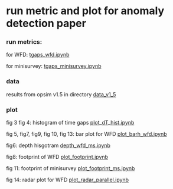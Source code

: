 # run metric and plot for anomaly detection paper 

### run metrics: 
for WFD:   [tgaps_wfd.ipynb](tgaps_wfd.ipynb)

for minisurvey: [tgaps_minisurvey.ipynb](tgaps_minisurvey.ipynb)

### data

results from opsim v1.5 in directory [data_v1_5](data_v1_5)


### plot

fig 3 fig 4: histogram of time gaps  [plot_dT_hist.ipynb](plot_dT_hist.ipynb)

fig 5, fig7,  fig9, fig 10, fig 13: bar plot for WFD [plot_barh_wfd.ipynb](plot_barh_wfd.ipynb)

fig6: depth hisgotram [depth_wfd_ms.ipynb](depth_wfd_ms.ipynb)

fig8: footprint of WFD [plot_footprint.ipynb](plot_footprint_wfd.ipynb)

fig 11: footprint of minisurvey [plot_footprint_ms.ipynb](plot_footprint_ms.ipynb)

fig 14: radar plot for WFD [plot_radar_parallel.ipynb](plot_radar_parallel.ipynb) 

